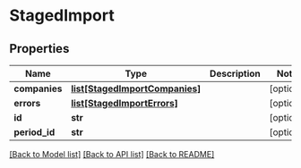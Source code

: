 # StagedImport

## Properties
Name | Type | Description | Notes
------------ | ------------- | ------------- | -------------
**companies** | [**list[StagedImportCompanies]**](StagedImportCompanies.md) |  | [optional] 
**errors** | [**list[StagedImportErrors]**](StagedImportErrors.md) |  | [optional] 
**id** | **str** |  | [optional] 
**period_id** | **str** |  | [optional] 

[[Back to Model list]](../README.md#documentation-for-models) [[Back to API list]](../README.md#documentation-for-api-endpoints) [[Back to README]](../README.md)


